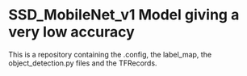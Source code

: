 # SSD_MobileNet_v1 Model giving a very low accuracy
This is a repository containing the .config, the label_map, the object_detection.py files and the TFRecords.
